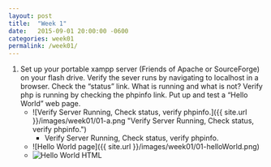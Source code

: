 ```yaml
---
layout: post
title:  "Week 1"
date:   2015-09-01 20:00:00 -0600
categories: week01
permalink: /week01/
---
```

1. Set up your portable xampp server (Friends of Apache or SourceForge) on your flash drive. Verify the sever runs by navigating to localhost in a browser.  Check the “status” link.  What is running and what is not?  Verify php is running by checking the phpinfo link.  Put up and test a “Hello World” web page.
    - ![Verify Server Running, Check status, verify phpinfo.]({{ site.url }}/images/week01/01-a.png "Verify Server Running, Check status, verify phpinfo.")
        - Verify Server Running, Check status, verify phpinfo.
    - ![Hello World page]({{ site.url }}/images/week01/01-helloWorld.png)
    - ![Hello World HTML](../images/week01/01-helloWorldhtml.png)
